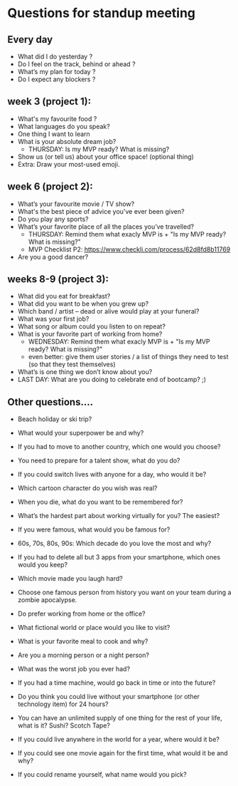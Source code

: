 

# Questions for standup meeting

## Every day
- What did I do yesterday ?
- Do I feel on the track, behind or ahead ?
- What’s my plan for today ?
- Do I expect any blockers ?


## week 3 (project 1):

- What's my favourite food ?
- What languages do you speak?
- One thing I want to learn
- What is your absolute dream job?
  - THURSDAY: Is my MVP ready? What is missing?
- Show us (or tell us) about your office space! (optional thing)
- Extra: Draw your most-used emoji.


## week 6 (project 2):
- What’s your favourite movie / TV show?
- What's the best piece of advice you've ever been given?
- Do you play any sports?
- What’s your favorite place of all the places you’ve travelled?
  - THURSDAY: Remind them what exacly MVP is + "Is my MVP ready? What is missing?"
  - MVP Checklist P2: https://www.checkli.com/process/62d8fd8b11769
- Are you a good dancer?


## weeks 8-9 (project 3):
- What did you eat for breakfast?
- What did you want to be when you grew up?
- Which band / artist – dead or alive would play at your funeral?
- What was your first job?
- What song or album could you listen to on repeat?
- What is your favorite part of working from home?
  - WEDNESDAY: Remind them what exacly MVP is + "Is my MVP ready? What is missing?"
  - even better: give them user stories / a list of things they need to test (so that they test themselves)
- What’s is one thing we don’t know about you?
- LAST DAY: What are you doing to celebrate end of bootcamp? ;)


## Other questions....

- Beach holiday or ski trip?
- What would your superpower be and why?
- If you had to move to another country, which one would you choose?
- You need to prepare for a talent show, what do you do?
- If you could switch lives with anyone for a day, who would it be?
- Which cartoon character do you wish was real?
- When you die, what do you want to be remembered for?
- What’s the hardest part about working virtually for you? The easiest?
- If you were famous, what would you be famous for?
- 60s, 70s, 80s, 90s: Which decade do you love the most and why?
- If you had to delete all but 3 apps from your smartphone, which ones would you keep?

- Which movie made you laugh hard?
- Choose one famous person from history you want on your team during a zombie apocalypse.
- Do prefer working from home or the office?
- What fictional world or place would you like to visit?
- What is your favorite meal to cook and why?
- Are you a morning person or a night person?


- What was the worst job you ever had?
- If you had a time machine, would go back in time or into the future?
- Do you think you could live without your smartphone (or other technology item) for 24 hours?
- You can have an unlimited supply of one thing for the rest of your life, what is it? Sushi? Scotch Tape?
- If you could live anywhere in the world for a year, where would it be?
- If you could see one movie again for the first time, what would it be and why?
- If you could rename yourself, what name would you pick?

